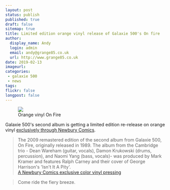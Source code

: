 ```yaml
---
layout: post
status: publish
published: true
draft: false
sitemap: true
title: Limited edition orange vinyl release of Galaxie 500's On fire
author:
  display_name: Andy
  login: admin
  email: andy@grange85.co.uk
  url: http://www.grange85.co.uk
date: 2019-02-13
imageurl: 
categories:
 - galaxie 500
 - news
tags:
flickr: false
longpost: false
---
```

<div class="col-md-6 pull-right"><figure><img src="{{site.baseurl}}/images/on-fire-orange-vinyl.jpg" class="img-responsive" /><figcaption>Orange vinyl On Fire</figcaption></figure></div>
<p class="lead">Galaxie 500's second album is getting a limited edition re-release on orange vinyl <a href="https://www.newburycomics.com/collections/exclusive-vinyl/products/galaxie_500-on_fire_exclusive_lp?variant=21542779191401">exclusively through Newbury Comics</a>.</p>

<blockquote>
  The 2009 remastered edition of the second album from Galaxie 500, On Fire, originally released in 1989. The album from the Cambridge trio - Dean Wareham (guitar, vocals), Damon Krukowski (drums, percussion), and Naomi Yang (bass, vocals)- was produced by Mark Kramer and features Ralph Carney and their cover of George Harrison's 'Isn't It A Pity'.
  <footer><a href="https://www.newburycomics.com/collections/exclusive-vinyl/products/galaxie_500-on_fire_exclusive_lp?variant=21542779191401">A Newbury Comics exclusive color vinyl pressing</a></footer>
</blockquote>

<blockquote>Come ride the fiery breeze.</blockquote>

